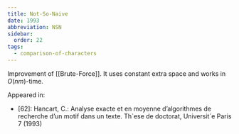 ```yaml
---
title: Not-So-Naive
date: 1993
abbreviation: NSN
sidebar:
  order: 22
tags:
  - comparison-of-characters
---
```


Improvement of [[Brute-Force]]. It uses constant extra space and works in $O(nm)$-time.

Appeared in:

- [62]: Hancart, C.: Analyse exacte et en moyenne d’algorithmes de recherche d’un motif dans un texte. Th`ese de doctorat, Universit´e Paris 7 (1993)
